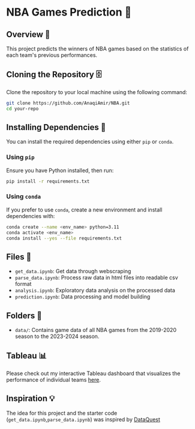 # NBA Games Prediction 🏀

## Overview 🔎
This project predicts the winners of NBA games based on the statistics of each team's previous performances.

## Cloning the Repository 🗄️
Clone the repository to your local machine using the following command:
```sh
git clone https://github.com/AnaqiAmir/NBA.git
cd your-repo
```

## Installing Dependencies 📲
You can install the required dependencies using either `pip` or `conda`.

### Using `pip`

Ensure you have Python installed, then run:

```sh
pip install -r requirements.txt
```

### Using `conda`

If you prefer to use `conda`, create a new environment and install dependencies with:

```sh
conda create --name <env_name> python=3.11
conda activate <env_name>
conda install --yes --file requirements.txt
```

## Files 📄
- `get_data.ipynb`: Get data through webscraping
- `parse_data.ipynb`: Process raw data in html files into readable csv format
- `analysis.ipynb`: Exploratory data analysis on the processed data
- `prediction.ipynb`: Data processing and model building

## Folders 📁
- `data/`: Contains game data of all NBA games from the 2019-2020 season to the 2023-2024 season.

## Tableau 📊
Please check out my interactive Tableau dashboard that visualizes the performance of individual teams [here](https://public.tableau.com/app/profile/anaqi.amir/viz/NBA_17222038331080/SeasonStatistics).

## Inspiration 💡
The idea for this project and the starter code (`get_data.ipynb`,`parse_data.ipynb`) was inspired by [DataQuest](https://github.com/dataquestio/project-walkthroughs/tree/master/nba_games)
